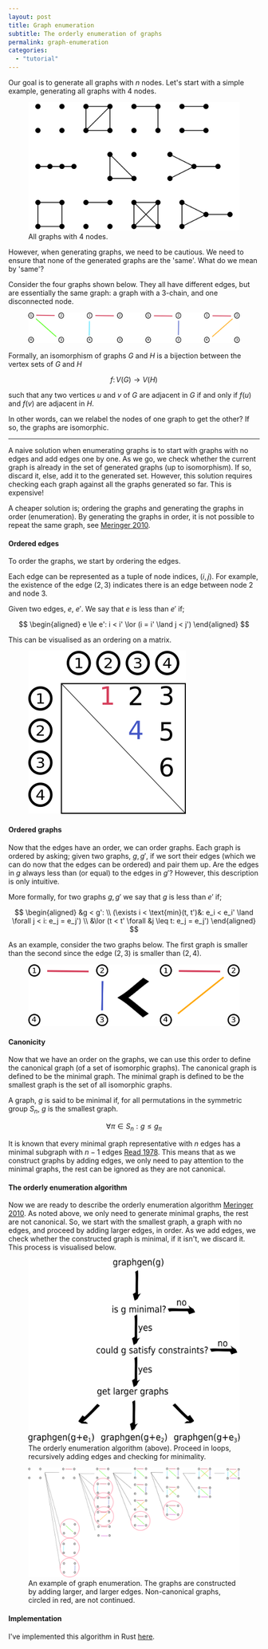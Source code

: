 ```yaml
---
layout: post
title: Graph enumeration
subtitle: The orderly enumeration of graphs 
permalink: graph-enumeration
categories: 
  - "tutorial"
---
```


Our goal is to generate all graphs with $n$ nodes.
Let's start with a simple example, generating all graphs with 4 nodes.

<figure>
    <img src='assets/graph_enum/isomorphism-classes-4.svg' alt='missing' />
    <figcaption>All graphs with 4 nodes.</figcaption>
</figure>

However, when generating graphs, we need to be cautious.
We need to ensure that none of the generated graphs are the 'same'.
What do we mean by 'same'?

<!-- Consider the two graphs below. They are the same, just drawn differently.
<figure>
    <img src='assets/graph_enum/iso.png' alt='missing' />
    <figcaption>Two graphs that are the 'same', just drawn differently.</figcaption>
</figure>

This 'same'-ness is called isomorphism. We say that two graphs are isomorphic if there is a bijection between the vertex sets of the two graphs, $G, H$ such that any two vertices $u$ and $v$ of $G$ are adjacent in $G$ if and only if $f(u)$ and $f(v)$ are adjacent in $H$.

Aside: In what sense can two graphs be the 'same'? -->
Consider the four graphs shown below. They all have different edges, but are essentially the same graph: a graph with a 3-chain, and one disconnected node.

<!-- ![](assets/graph_enum/isomers.png)
*Four graphs that are different, yet the 'same'.* -->

<figure>
    <img src='assets/graph_enum/isomers.png' alt='missing' />
</figure>

Formally, an isomorphism of graphs $G$ and $H$ is a bijection between the vertex sets of $G$ and $H$

$$
f\colon V(G)\to V(H)
$$

such that any two vertices $u$ and $v$ of $G$ are adjacent in $G$ if and only if $f(u)$ and $f(v)$ are adjacent in $H$.

In other words, can we relabel the nodes of one graph to get the other? If so, the graphs are isomorphic.

***

A naive solution when enumerating graphs is to start with graphs with no edges and add edges one by one.
As we go, we check whether the current graph is already in the set of generated graphs (up to isomorphism). If so, discard it, else, add it to the generated set.
However, this solution requires checking each graph against all the graphs generated so far. This is expensive!

A cheaper solution is; ordering the graphs and generating the graphs in order (enumeration). By generating the graphs in order, it is not possible to repeat the same graph, see [Meringer 2010](http://nozdr.ru/data/media/biblio/kolxoz/Ch/ChCm/Faulon%20J.L.,%20Bender%20A.%20(eds.)%20Handbook%20of%20chemoinformatics%20algorithms%20(CRC,%202010)(ISBN%201420082922)(ISBN%201420082922)(O)(435s)_ChCm_.pdf#page=246).

#### Ordered edges

To order the graphs, we start by ordering the edges.

Each edge can be represented as a tuple of node indices, $(i, j)$. For example, the existence of the edge $(2, 3)$ indicates there is an edge between node 2 and node 3.

Given two edges, $e$, $e'$. We say that $e$ is less than $e'$ if;

$$
\begin{aligned}
e \le e': i < i' \lor (i = i' \land j < j')
\end{aligned}
$$

This can be visualised as an ordering on a matrix.

<!-- ![](assets/graph_enum/edge-order.png)
*Edges are given an order.* -->

<figure>
    <img src='assets/graph_enum/edge-order.png' alt='missing' />
</figure>

#### Ordered graphs

Now that the edges have an order, we can order graphs. Each graph is ordered by asking;
given two graphs, $g, g'$, if we sort their edges (which we can do now that the edges can be ordered) and pair them up. Are the edges in $g$ always less than (or equal) to the edges in $g'$? However, this description is only intuitive.

More formally, for two graphs $g, g'$ we say that $g$ is less than $e'$ if;

$$
\begin{aligned}
&g < g':  \\
(\exists i < \text{min}(t, t')&: e_i < e_i' \land \forall j < i: e_j = e_j') \\
&\lor (t < t' \forall &j \leq t: e_j = e_j')
\end{aligned}
$$

As an example, consider the two graphs below. The first graph is smaller than the second since the edge $(2, 3)$ is smaller than $(2, 4)$.


<!-- ![](assets/graph_enum/graph-order.png)
*The graphs are given an order.* -->

<figure>
    <img src='assets/graph_enum/graph-order.png' alt='missing' />
</figure>

#### Canonicity

Now that we have an order on the graphs, we can use this order to define the canonical graph (of a set of isomorphic graphs).
The canonical graph is defined to be the minimal graph. The minimal graph is defined to be the smallest graph is the set of all isomorphic graphs.

A graph, $g$ is said to be minimal if, for all permutations in the symmetric group $S_n$, $g$ is the smallest graph.

$$
\forall \pi \in S_n : g \leq g_\pi
$$

It is known that every minimal graph representative with $n$ edges has a minimal subgraph with $n-1$ edges [Read 1978](https://www.sciencedirect.com/science/article/abs/pii/S016750600870325X).
This means that as we construct graphs by adding edges, we only need to pay attention to the minimal graphs, the rest can be ignored as they are not canonical.

#### The orderly enumeration algorithm

Now we are ready to describe the orderly enumeration algorithm [Meringer 2010](http://nozdr.ru/data/media/biblio/kolxoz/Ch/ChCm/Faulon%20J.L.,%20Bender%20A.%20(eds.)%20Handbook%20of%20chemoinformatics%20algorithms%20(CRC,%202010)(ISBN%201420082922)(ISBN%201420082922)(O)(435s)_ChCm_.pdf#page=246).
As noted above, we only need to generate minimal graphs, the rest are not canonical.
So, we start with the smallest graph, a graph with no edges, and proceed by adding larger edges, in order.
As we add edges, we check whether the constructed graph is minimal, if it isn't, we discard it.
This process is visualised below.

<figure>
    <img src='assets/graph_enum/graphgen-alg.png' alt='missing' />
    <figcaption>The orderly enumeration algorithm (above). Proceed in loops, recursively adding edges and checking for minimality.</figcaption>
</figure>

<figure>
    <img src='assets/graph_enum/generation-tree.png' alt='missing' />
    <figcaption>An example of graph enumeration. The graphs are constructed by adding larger, and larger edges. Non-canonical graphs, circled in red, are not continued.</figcaption>
</figure>


#### Implementation

I've implemented this algorithm in Rust [here](https://github.com/act65/graphgenrs).

<!-- 
While this algorithm is effective. It is not the fastest way to enumerate colored graphs.

Ref nauty and surge. 
-->